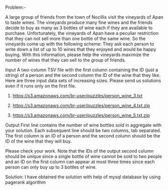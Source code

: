 Problem:-

A large group of friends from the town of Nocillis visit the vineyards of Apan to taste wines. The vineyards produce many fine wines and the friends decide to buy as many as 3 bottles of wine each if they are available to purchase. Unfortunately, the vineyards of Apan have a peculiar restriction that they can not sell more than one bottle of the same wine. So the vineyards come up with the following scheme: They ask each person to write down a list of up to 10 wines that they enjoyed and would be happy buying. With this information, please help the vineyards maximize the number of wines that they can sell to the group of friends.


Input A two-column TSV file with the first column containing the ID (just a string) of a person and the second column the ID of the wine that they like. Here are three input data sets of increasing sizes. Please send us solutions even if it runs only on the first file.

1.    https://s3.amazonaws.com/br-user/puzzles/person_wine_3.txt 

2.    https://s3.amazonaws.com/br-user/puzzles/person_wine_4.txt.zip 

3.    https://s3.amazonaws.com/br-user/puzzles/person_wine_5.txt.zip

Output First line contains the number of wine bottles sold in aggregate with your solution. Each subsequent line should be two columns, tab separated. The first column is an ID of a person and the second column should be the ID of the wine that they will buy.

Please check your work. Note that the IDs of the output second column should be unique since a single bottle of wine cannot be sold to two people and an ID on the first column can appear at most three times since each person can only buy up to 3 bottles of wine.


Solution:
I have obtained the solution with help of mysql database by using pagerank algorithm

